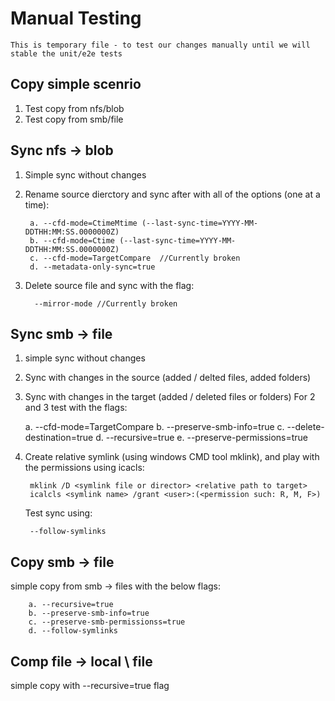 # Manual Testing
`This is temporary file - to test our changes manually until we will stable the unit/e2e tests`


## Copy simple scenrio
1. Test copy from nfs/blob
2. Test copy from smb/file


## Sync nfs -> blob
1. Simple sync without changes
2. Rename source dierctory and sync after with all of the options (one at a time):

		a. --cfd-mode=CtimeMtime (--last-sync-time=YYYY-MM-DDTHH:MM:SS.0000000Z)
		b. --cfd-mode=Ctime (--last-sync-time=YYYY-MM-DDTHH:MM:SS.0000000Z)
		c. --cfd-mode=TargetCompare  //Currently broken
		d. --metadata-only-sync=true

3. Delete source file and sync with the flag:

		 --mirror-mode //Currently broken


## Sync smb -> file
1. simple sync without changes
2. Sync with changes in the source (added / delted files, added folders)
3. Sync with changes in the target (added / deleted files or folders)
For 2 and 3 test with the flags:

	a. --cfd-mode=TargetCompare
	b. --preserve-smb-info=true
	c. --delete-destination=true
	d. --recursive=true
	e. --preserve-permissions=true
4. Create relative symlink (using windows CMD tool mklink), and play with the permissions using icacls:

		mklink /D <symlink file or director> <relative path to target>
		icalcls <symlink name> /grant <user>:(<permission such: R, M, F>)

   Test sync using:

		--follow-symlinks


## Copy smb -> file
simple copy from smb -> files with the below flags:

		a. --recursive=true
		b. --preserve-smb-info=true
		c. --preserve-smb-permissionss=true
		d. --follow-symlinks

## Comp file -> local \ file
simple copy with --recursive=true flag
